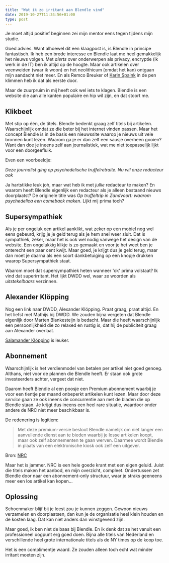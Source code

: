 ```yaml
---
title: "Wat ik zo irritant aan Blendle vind"
date: 2019-10-27T11:34:56+01:00
type: post
---
```


Je moet altijd positief beginnen zei mijn mentor eens tegen tijdens mijn studie. 

Goed advies. Want alhoewel dit een klaagpost is, is Blendle in principe fantastisch. 
Ik heb een brede interesse en Blendle laat me heel gemakkelijk het nieuws volgen. Met _alerts_ over onderwerpen als privacy, encryptie (ik werk in de IT) ben ik altijd op de hoogte. 
Maar ook artikelen over veenweiden (waar ik woon) en het neolithicum (omdat het kan) ontgaan mijn aandacht niet meer. 
En als Remco Breuker of [Karin Spaink](https://www.spaink.net/) in de pen klimmen heb ik dat als eerste door. 

Maar de zuurpruim in mij heeft ook wel iets te klagen. 
Blendle is een website die aan alle kanten populaire en hip wil zijn, en dat stoort me.  

## Klikbeet

Met stip op één, de titels. Blendle bedenkt graag zelf titels bij artikelen. 
Waarschijnlijk omdat ze die beter bij het internet vinden passen. 
Maar het concept Blendle is in de basis een nieuwssite waarop je nieuws uit vele bronnen kunt lezen. 
Waarom ga je er dan zelf een sausje overheen gooien? 
Want dan doe je ineens zelf aan journalistiek, wat me niet toepasselijk lijkt voor een doorgeefluik.

Even een voorbeeldje: 

_Deze journalist ging op psychedelische truffelretraite. Nu wil onze redacteur ook_  

Ja hartstikke leuk joh, maar wat heb ik met _jullie_ redacteur te maken? En waarom heeft Blendle eigenlijk een redacteur als je alleen bestaand nieuws doorplaatst?
De originele title was _Op truffeltrip in Zandvoort: waarom psychedelica een comeback maken_. Lijkt mij prima toch?

## Supersympathiek

Als je per ongeluk een artikel aanklikt, wat zeker op een mobiel nog wel eens gebeurd, krijg je je geld terug als je hem snel weer sluit. 
Dat is sympathiek, zeker, maar het is ook wel nodig vanwege het design van de website. 
Een ongelukkig klikje is zo gemaakt en voor je het weet ben je onterecht een paar cent kwijt.
Maar goed, je krijgt dus je geld terug, maar dan moet je daarna als een soort dankbetuiging op een knopje drukken 
waarop Supersympathiek staat.  

Waarom moet dat supersympathiek heten wanneer 'ok' prima volstaat? Ik vind dat superirritant. 
Het lijkt DWDD wel, waar ze woorden als _uitstekelbaars_ verzinnen.

## Alexander Klöpping 

Nog een link naar DWDD, Alexander Klöpping. Praat graag, praat altijd. 
En het liefst met Mathijs bij DWDD. 
We zouden bijna vergeten dat Blendle eigenlijk door Marten Blankesteijn is bedacht. 
Maar die heeft waarschijnlijk een persoonlijkheid die zo relaxed en rustig is, dat hij de publiciteit graag aan Alexander overlaat. 

[Salamander Klöpping](https://www.youtube.com/watch?v=7EMVvlOvENo) is leuker.

## Abonnement

Waarschijnlijk is het verdienmodel van betalen per artikel niet goed genoeg. 
Althans, niet voor de plannen die Blendle heeft. 
Er staan ook grote investeerders achter, vergeet dat niet. 

Daarom heeft Blendle al een poosje een Premium abonnement waarbij je voor een tientje per maand onbeperkt artikelen kunt lezen. 
Maar door deze _service_ gaan ze ook ineens de concurrentie aan met de bladen die op Blendle staan. 
Je krijgt dus ineens een heel rare situatie, waardoor onder andere de NRC niet meer beschikbaar is. 

De redenering is legitiem:

> Met deze premium-versie besloot Blendle namelijk om niet langer een aanvullende dienst aan te bieden waarbij je losse artikelen koopt, 
maar ook zelf abonnementen te gaan werven. 
Daarmee wordt Blendle in plaats van een elektronische kiosk ook zelf een uitgever.

Bron: [NRC](https://www.nrc.nl/nieuws/2017/03/07/waarom-nrc-stopt-met-blendle-a1549164)

Maar het is jammer. NRC is een hele goede krant met een eigen geluid. Juist die titels maken het aanbod, en mijn overzicht, compleet. 
Ondertussen zet Blendle door naar een abonnement-only structuur, waar je straks geeneens meer een los artikel kan kopen...

##  Oplossing

Schoenmaker blijf bij je leest zou je kunnen zeggen. 
Gewoon nieuws verzamelen en doorplaatsen, dan kun je de organisatie heel klein houden en de kosten laag. 
Dat kan niet anders dan winstgevend zijn.  

Maar goed, ik ben niet de baas bij Blendle. En ik denk dat ze het vanuit een professioneel oogpunt erg goed doen. 
Bijna alle titels van Nederland en verschillende heel grote internationale titels als de NY times op de koop toe. 

Het is een complimentje waard. Ze zouden alleen toch echt wat minder irritant moeten zijn.

